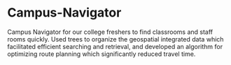 # Campus-Navigator

Campus Navigator for our college freshers to find classrooms and staff rooms quickly. Used trees to organize the geospatial integrated data which facilitated efficient searching and retrieval, and developed an algorithm for optimizing route planning which significantly reduced travel time.
